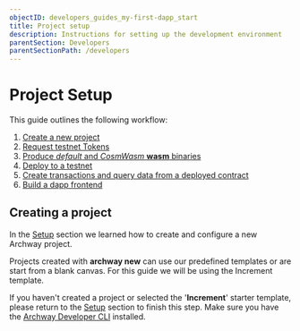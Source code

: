 ```yaml
---
objectID: developers_guides_my-first-dapp_start
title: Project setup
description: Instructions for setting up the development environment
parentSection: Developers
parentSectionPath: /developers
---
```


# Project Setup

This guide outlines the following workflow:

1. [Create a new project](#creating-a-project)
2. [Request testnet Tokens](../2.faucet.md)
3. [Produce _default_ and _CosmWasm_ **wasm** binaries](./3.wasm.md)
4. [Deploy to a testnet](./4.deploy.md)
5. [Create transactions and query data from a deployed contract](./5.interact.md)
6. [Build a dapp frontend](./6.dapp.md)

## Creating a project

In the [Setup](../../1.getting-started/2.setup.md) section we learned how to create and configure a new Archway project.

Projects created with **archway new** can use our predefined templates or are start from a blank canvas. For this guide we will be using the Increment template. 

If you haven't created a project or selected the '**Increment**' starter template, please return to the [Setup](../../1.getting-started/2.setup.md) section to finish this step. Make sure you have the [Archway Developer CLI](/developers/developer-tools/developer-cli) installed.
